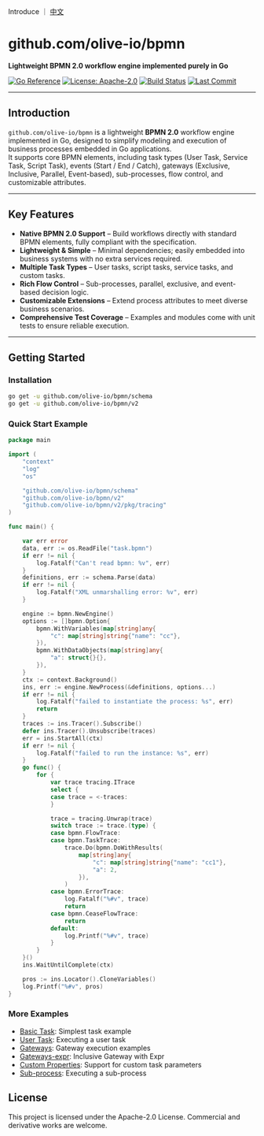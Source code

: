 Introduce ｜ [中文](https://github.com/olive-io/bpmn/tree/main/README_ZH.md)
# github.com/olive-io/bpmn

**Lightweight BPMN 2.0 workflow engine implemented purely in Go**

[![Go Reference](https://pkg.go.dev/badge/github.com/olive-io/bpmn.svg)](https://pkg.go.dev/github.com/olive-io/bpmn)
[![License: Apache-2.0](https://img.shields.io/badge/license-Apache-blue.svg)](LICENSE.md)
[![Build Status](https://github.com/olive-io/bpmn/actions/workflows/main.yml/badge.svg?branch=main)](https://github.com/olive-io/bpmn/actions/workflows/main.yml?query=branch%3Amain)
[![Last Commit](https://img.shields.io/github/last-commit/olive-io/bpmn)](https://github.com/olive-io/bpmn/commits/main)

---

## Introduction

`github.com/olive-io/bpmn` is a lightweight **BPMN 2.0** workflow engine implemented in Go, designed to simplify modeling and execution of business processes embedded in Go applications.  
It supports core BPMN elements, including task types (User Task, Service Task, Script Task), events (Start / End / Catch), gateways (Exclusive, Inclusive, Parallel, Event-based), sub-processes, flow control, and customizable attributes.

---

## Key Features

- **Native BPMN 2.0 Support** – Build workflows directly with standard BPMN elements, fully compliant with the specification.
- **Lightweight & Simple** – Minimal dependencies; easily embedded into business systems with no extra services required.
- **Multiple Task Types** – User tasks, script tasks, service tasks, and custom tasks.
- **Rich Flow Control** – Sub-processes, parallel, exclusive, and event-based decision logic.
- **Customizable Extensions** – Extend process attributes to meet diverse business scenarios.
- **Comprehensive Test Coverage** – Examples and modules come with unit tests to ensure reliable execution.

---

## Getting Started

### Installation

```bash
go get -u github.com/olive-io/bpmn/schema
go get -u github.com/olive-io/bpmn/v2
```

### Quick Start Example
```go
package main

import (
	"context"
	"log"
	"os"

	"github.com/olive-io/bpmn/schema"
	"github.com/olive-io/bpmn/v2"
	"github.com/olive-io/bpmn/v2/pkg/tracing"
)

func main() {

	var err error
	data, err := os.ReadFile("task.bpmn")
	if err != nil {
		log.Fatalf("Can't read bpmn: %v", err)
	}
	definitions, err := schema.Parse(data)
	if err != nil {
		log.Fatalf("XML unmarshalling error: %v", err)
	}

	engine := bpmn.NewEngine()
	options := []bpmn.Option{
		bpmn.WithVariables(map[string]any{
			"c": map[string]string{"name": "cc"},
		}),
		bpmn.WithDataObjects(map[string]any{
			"a": struct{}{},
		}),
	}
	ctx := context.Background()
	ins, err := engine.NewProcess(&definitions, options...)
	if err != nil {
		log.Fatalf("failed to instantiate the process: %s", err)
		return
	}
	traces := ins.Tracer().Subscribe()
	defer ins.Tracer().Unsubscribe(traces)
	err = ins.StartAll(ctx)
	if err != nil {
		log.Fatalf("failed to run the instance: %s", err)
	}
	go func() {
		for {
			var trace tracing.ITrace
			select {
			case trace = <-traces:
			}

			trace = tracing.Unwrap(trace)
			switch trace := trace.(type) {
			case bpmn.FlowTrace:
			case bpmn.TaskTrace:
				trace.Do(bpmn.DoWithResults(
					map[string]any{
						"c": map[string]string{"name": "cc1"},
						"a": 2,
					}),
				)
			case bpmn.ErrorTrace:
				log.Fatalf("%#v", trace)
				return
			case bpmn.CeaseFlowTrace:
				return
			default:
				log.Printf("%#v", trace)
			}
		}
	}()
	ins.WaitUntilComplete(ctx)

	pros := ins.Locator().CloneVariables()
	log.Printf("%#v", pros)
}

```

### More Examples
- [Basic Task](https://github.com/olive-io/bpmn/tree/main/examples/basic): Simplest task example
- [User Task](https://github.com/olive-io/bpmn/tree/main/examples/user_task): Executing a user task
- [Gateways](https://github.com/olive-io/bpmn/tree/main/examples/gateway): Gateway execution examples
- [Gateways-expr](https://github.com/olive-io/bpmn/tree/main/examples/gateway_expr): Inclusive Gateway with Expr
- [Custom Properties](https://github.com/olive-io/bpmn/tree/main/examples/properties): Support for custom task parameters
- [Sub-process](https://github.com/olive-io/bpmn/tree/main/examples/subprocess): Executing a sub-process

## License

This project is licensed under the Apache-2.0 License. Commercial and derivative works are welcome.